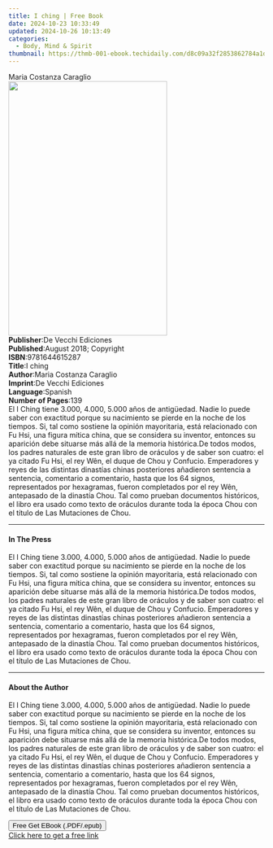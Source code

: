 ```yaml
---
title: I ching | Free Book
date: 2024-10-23 10:33:49
updated: 2024-10-26 10:13:49
categories:
  - Body, Mind & Spirit
thumbnail: https://thmb-001-ebook.techidaily.com/d8c09a32f2853862784a1d9020350971cebbdc3812cc87974cece997a843298e.jpg
---
```

<main id="book-container">
  <div class="flex flex-col">
    <div class="book-brief flex-1 py-6 px-4 sm:p-6 md:py-10 md:px-8">
      <!-- brief-->
      <div class="book-brief-main">Maria Costanza Caraglio</div>
    </div>
    <div
      class="book-meta-info flex-1 grid gap-4 col-start-1 col-end-3 row-start-1 sm:mb-6 sm:grid-cols-4 lg:gap-6 lg:col-start-2 lg:row-end-6 lg:row-span-6 lg:mb-0"
    >
      <div
        class="book-meta-info-left place-content-center mt-4 p-4 text-sm leading-6 col-start-2 col-span-2 dark:text-slate-400"
      >
        <img
          class="w-full h-500 object-cover rounded-lg sm:h-255 sm:col-span-2 lg:col-span-full"
          src="https://img-001-ebook.techidaily.com/1924b246e069ab11bc6e44bb88322cf49c7f5bc0b844a3e65055dcf48fbec966.jpg"
          alt=""
          width="312"
          height="500"
        />
      </div>
      <div
        class="book-meta-info-right mt-2 col-start-1 row-start-2 col-span-3 self-center"
      >
        <!-- meta data  -->
        <div class="flex flex-col px-4 md:px-8">
          <div class="flex-1">
            <strong>Publisher</strong>:<span class="px-2"
              >De Vecchi Ediciones</span
            >
          </div>
          <div class="flex-1">
            <strong>Published</strong>:<span class="px-2"
              >August 2018; Copyright</span
            >
          </div>
          <div class="flex-1">
            <strong>ISBN</strong>:<span class="px-2">9781644615287</span>
          </div>
          <div class="flex-1">
            <strong>Title</strong>:<span class="px-2">I ching</span>
          </div>
          <div class="flex-1">
            <strong>Author</strong>:<span class="px-2"
              >Maria Costanza Caraglio</span
            >
          </div>
          <div class="flex-1">
            <strong>Imprint</strong>:<span class="px-2"
              >De Vecchi Ediciones</span
            >
          </div>
          <div class="flex-1">
            <strong>Language</strong>:<span class="px-2">Spanish</span>
          </div>
          <div class="flex-1">
            <strong>Number of Pages</strong>:<span class="px-2">139</span>
          </div>
        </div>
      </div>
    </div>
    <div class="book-description flex-1 py-6 px-4 sm:p-6 md:py-10 md:px-8">
      <div class="book-description-main">
        <div accordion-content="" id="description">
          El I Ching tiene 3.000, 4.000, 5.000 años de antigüedad. Nadie lo
          puede saber con exactitud porque su nacimiento se pierde en la noche
          de los tiempos. Si, tal como sostiene la opinión mayoritaria, está
          relacionado con Fu Hsi, una figura mítica china, que se considera su
          inventor, entonces su aparición debe situarse más allá de la memoria
          histórica.De todos modos, los padres naturales de este gran libro de
          oráculos y de saber son cuatro: el ya citado Fu Hsi, el rey Wên, el
          duque de Chou y Confucio. Emperadores y reyes de las distintas
          dinas­tías chinas posteriores añadieron sentencia a sentencia,
          comentario a comentario, hasta que los 64 signos, representados por
          hexagramas, fueron completados por el rey Wên, antepasado de la
          dinastía Chou. Tal como prueban documentos históricos, el libro era
          usado como texto de oráculos durante toda la época Chou con el título
          de Las Mutaciones de Chou.
        </div>
      </div>
    </div>
    <div class="book-excerpts flex-1 py-6 px-4 sm:p-6 md:py-10 md:px-8">
      <!-- excerpts-->
      <div class="book-excerpts-main">
        <hr />
        <h4 class="placeholder placeholder-heading">
          <span>In The Press</span>
        </h4>
        <p>
          El I Ching tiene 3.000, 4.000, 5.000 años de antigüedad. Nadie lo
          puede saber con exactitud porque su nacimiento se pierde en la noche
          de los tiempos. Si, tal como sostiene la opinión mayoritaria, está
          relacionado con Fu Hsi, una figura mítica china, que se considera su
          inventor, entonces su aparición debe situarse más allá de la memoria
          histórica.De todos modos, los padres naturales de este gran libro de
          oráculos y de saber son cuatro: el ya citado Fu Hsi, el rey Wên, el
          duque de Chou y Confucio. Emperadores y reyes de las distintas
          dinas­tías chinas posteriores añadieron sentencia a sentencia,
          comentario a comentario, hasta que los 64 signos, representados por
          hexagramas, fueron completados por el rey Wên, antepasado de la
          dinastía Chou. Tal como prueban documentos históricos, el libro era
          usado como texto de oráculos durante toda la época Chou con el título
          de Las Mutaciones de Chou.
        </p>
      </div>
    </div>
    <div class="book-about-author flex-1 py-6 px-4 sm:p-6 md:py-10 md:px-8">
      <!-- about author-->
      <div class="book-main-author-main">
        <hr />
        <h4 class="placeholder placeholder-heading">
          <span>About the Author</span>
        </h4>
        <p>
          El I Ching tiene 3.000, 4.000, 5.000 años de antigüedad. Nadie lo
          puede saber con exactitud porque su nacimiento se pierde en la noche
          de los tiempos. Si, tal como sostiene la opinión mayoritaria, está
          relacionado con Fu Hsi, una figura mítica china, que se considera su
          inventor, entonces su aparición debe situarse más allá de la memoria
          histórica.De todos modos, los padres naturales de este gran libro de
          oráculos y de saber son cuatro: el ya citado Fu Hsi, el rey Wên, el
          duque de Chou y Confucio. Emperadores y reyes de las distintas
          dinas­tías chinas posteriores añadieron sentencia a sentencia,
          comentario a comentario, hasta que los 64 signos, representados por
          hexagramas, fueron completados por el rey Wên, antepasado de la
          dinastía Chou. Tal como prueban documentos históricos, el libro era
          usado como texto de oráculos durante toda la época Chou con el título
          de Las Mutaciones de Chou.
        </p>
      </div>
    </div>
    <div class="book-free-get flex-1 py-6 px-4 sm:p-6 md:py-10 md:px-8">
      <button
        id="btn-free-get"
        class="bg-blue-500 hover:bg-blue-700 text-white font-bold py-2 px-4 rounded"
      >
        Free Get EBook (.PDF/.epub)
      </button>
      <div id="countdown-display" class="px-2 text-lg mt-2"></div>
      <a
        id="free-link"
        class="hidden bg-blue-500 hover:bg-blue-700 text-white font-bold py-2 px-4 rounded"
        href="https://www.ebooks.com/en-us/book/209824257/i-ching/maria-costanza-caraglio/"
        target="_blank"
        >Click here to get a free link</a
      >
    </div>
    <script>
      let countdownTime = 0;
      let countdownInterval = null;
      document
        .getElementById('btn-free-get')
        .addEventListener('click', startCountdown);
      function startCountdown() {
        countdownTime = new Date().getTime() + 60000 * 3;
        countdownInterval = setInterval(updateCountdown, 1000);
        document.getElementById('btn-free-get').disabled = true;
        document
          .getElementById('btn-free-get')
          .classList.add('bg-gray-500', 'cursor-not-allowed');
      }
      function updateCountdown() {
        let currentTime = new Date().getTime();
        let timeLeft = countdownTime - currentTime;
        let secondsLeft = Math.floor(timeLeft / 1000);
        document.getElementById('countdown-display').innerHTML =
          `Remaining time: ${secondsLeft} seconds.`;
        if (secondsLeft <= 0) {
          clearInterval(countdownInterval);
          document.getElementById('btn-free-get').classList.add('hidden');
          document.getElementById('free-link').classList.remove('hidden');
          document.getElementById('countdown-display').innerHTML = '';
        }
      }
    </script>
  </div>
</main>
